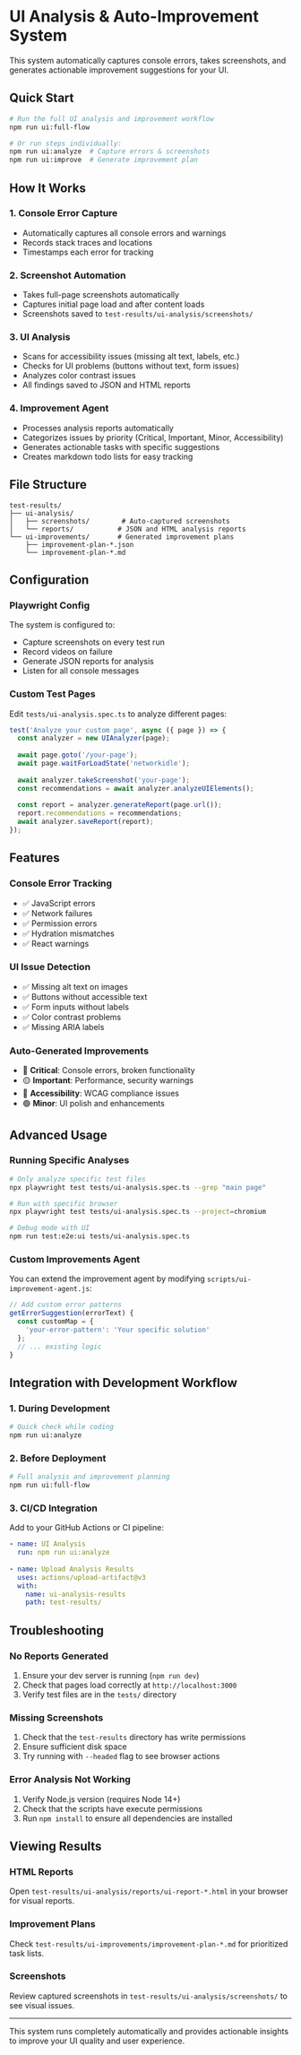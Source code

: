 # UI Analysis & Auto-Improvement System

This system automatically captures console errors, takes screenshots, and generates actionable improvement suggestions for your UI.

## Quick Start

```bash
# Run the full UI analysis and improvement workflow
npm run ui:full-flow

# Or run steps individually:
npm run ui:analyze  # Capture errors & screenshots
npm run ui:improve  # Generate improvement plan
```

## How It Works

### 1. Console Error Capture
- Automatically captures all console errors and warnings
- Records stack traces and locations
- Timestamps each error for tracking

### 2. Screenshot Automation
- Takes full-page screenshots automatically
- Captures initial page load and after content loads
- Screenshots saved to `test-results/ui-analysis/screenshots/`

### 3. UI Analysis
- Scans for accessibility issues (missing alt text, labels, etc.)
- Checks for UI problems (buttons without text, form issues)
- Analyzes color contrast issues
- All findings saved to JSON and HTML reports

### 4. Improvement Agent
- Processes analysis reports automatically
- Categorizes issues by priority (Critical, Important, Minor, Accessibility)
- Generates actionable tasks with specific suggestions
- Creates markdown todo lists for easy tracking

## File Structure

```
test-results/
├── ui-analysis/
│   ├── screenshots/        # Auto-captured screenshots  
│   └── reports/           # JSON and HTML analysis reports
└── ui-improvements/       # Generated improvement plans
    ├── improvement-plan-*.json
    └── improvement-plan-*.md
```

## Configuration

### Playwright Config
The system is configured to:
- Capture screenshots on every test run
- Record videos on failure
- Generate JSON reports for analysis
- Listen for all console messages

### Custom Test Pages
Edit `tests/ui-analysis.spec.ts` to analyze different pages:

```javascript
test('Analyze your custom page', async ({ page }) => {
  const analyzer = new UIAnalyzer(page);
  
  await page.goto('/your-page');
  await page.waitForLoadState('networkidle');
  
  await analyzer.takeScreenshot('your-page');
  const recommendations = await analyzer.analyzeUIElements();
  
  const report = analyzer.generateReport(page.url());
  report.recommendations = recommendations;
  await analyzer.saveReport(report);
});
```

## Features

### Console Error Tracking
- ✅ JavaScript errors
- ✅ Network failures  
- ✅ Permission errors
- ✅ Hydration mismatches
- ✅ React warnings

### UI Issue Detection
- ✅ Missing alt text on images
- ✅ Buttons without accessible text
- ✅ Form inputs without labels
- ✅ Color contrast problems
- ✅ Missing ARIA labels

### Auto-Generated Improvements
- 🔴 **Critical**: Console errors, broken functionality
- 🟡 **Important**: Performance, security warnings
- 🔵 **Accessibility**: WCAG compliance issues
- 🟢 **Minor**: UI polish and enhancements

## Advanced Usage

### Running Specific Analyses
```bash
# Only analyze specific test files
npx playwright test tests/ui-analysis.spec.ts --grep "main page"

# Run with specific browser
npx playwright test tests/ui-analysis.spec.ts --project=chromium

# Debug mode with UI
npm run test:e2e:ui tests/ui-analysis.spec.ts
```

### Custom Improvements Agent
You can extend the improvement agent by modifying `scripts/ui-improvement-agent.js`:

```javascript
// Add custom error patterns
getErrorSuggestion(errorText) {
  const customMap = {
    'your-error-pattern': 'Your specific solution'
  };
  // ... existing logic
}
```

## Integration with Development Workflow

### 1. During Development
```bash
# Quick check while coding
npm run ui:analyze
```

### 2. Before Deployment
```bash
# Full analysis and improvement planning
npm run ui:full-flow
```

### 3. CI/CD Integration
Add to your GitHub Actions or CI pipeline:
```yaml
- name: UI Analysis
  run: npm run ui:analyze
  
- name: Upload Analysis Results
  uses: actions/upload-artifact@v3
  with:
    name: ui-analysis-results
    path: test-results/
```

## Troubleshooting

### No Reports Generated
1. Ensure your dev server is running (`npm run dev`)
2. Check that pages load correctly at `http://localhost:3000`
3. Verify test files are in the `tests/` directory

### Missing Screenshots
1. Check that the `test-results` directory has write permissions
2. Ensure sufficient disk space
3. Try running with `--headed` flag to see browser actions

### Error Analysis Not Working
1. Verify Node.js version (requires Node 14+)
2. Check that the scripts have execute permissions
3. Run `npm install` to ensure all dependencies are installed

## Viewing Results

### HTML Reports
Open `test-results/ui-analysis/reports/ui-report-*.html` in your browser for visual reports.

### Improvement Plans
Check `test-results/ui-improvements/improvement-plan-*.md` for prioritized task lists.

### Screenshots
Review captured screenshots in `test-results/ui-analysis/screenshots/` to see visual issues.

---

This system runs completely automatically and provides actionable insights to improve your UI quality and user experience.